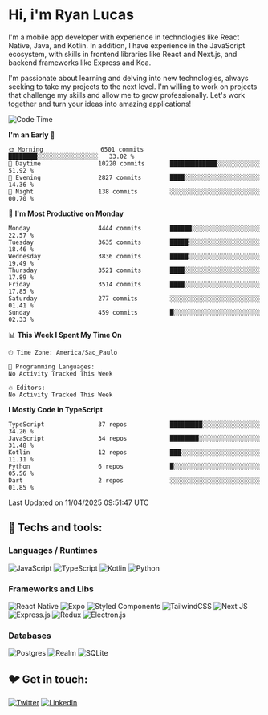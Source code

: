 # Hi, i'm Ryan Lucas

I'm a mobile app developer with experience in technologies like React Native, Java, and Kotlin.
In addition, I have experience in the JavaScript ecosystem, with skills in frontend libraries like React and Next.js, and backend frameworks like Express and Koa.

I'm passionate about learning and delving into new technologies, always seeking to take my projects to the next level. I'm willing to work on projects that challenge my skills and allow me to grow professionally. Let's work together and turn your ideas into amazing applications!


<!--START_SECTION:waka-->
![Code Time](http://img.shields.io/badge/Code%20Time-1%2C212%20hrs%2055%20mins-blue)

**I'm an Early 🐤** 

```text
🌞 Morning                6501 commits        ████████░░░░░░░░░░░░░░░░░   33.02 % 
🌆 Daytime                10220 commits       █████████████░░░░░░░░░░░░   51.92 % 
🌃 Evening                2827 commits        ████░░░░░░░░░░░░░░░░░░░░░   14.36 % 
🌙 Night                  138 commits         ░░░░░░░░░░░░░░░░░░░░░░░░░   00.70 % 
```
📅 **I'm Most Productive on Monday** 

```text
Monday                   4444 commits        ██████░░░░░░░░░░░░░░░░░░░   22.57 % 
Tuesday                  3635 commits        █████░░░░░░░░░░░░░░░░░░░░   18.46 % 
Wednesday                3836 commits        █████░░░░░░░░░░░░░░░░░░░░   19.49 % 
Thursday                 3521 commits        ████░░░░░░░░░░░░░░░░░░░░░   17.89 % 
Friday                   3514 commits        ████░░░░░░░░░░░░░░░░░░░░░   17.85 % 
Saturday                 277 commits         ░░░░░░░░░░░░░░░░░░░░░░░░░   01.41 % 
Sunday                   459 commits         █░░░░░░░░░░░░░░░░░░░░░░░░   02.33 % 
```


📊 **This Week I Spent My Time On** 

```text
🕑︎ Time Zone: America/Sao_Paulo

💬 Programming Languages: 
No Activity Tracked This Week

🔥 Editors: 
No Activity Tracked This Week
```

**I Mostly Code in TypeScript** 

```text
TypeScript               37 repos            █████████░░░░░░░░░░░░░░░░   34.26 % 
JavaScript               34 repos            ████████░░░░░░░░░░░░░░░░░   31.48 % 
Kotlin                   12 repos            ███░░░░░░░░░░░░░░░░░░░░░░   11.11 % 
Python                   6 repos             █░░░░░░░░░░░░░░░░░░░░░░░░   05.56 % 
Dart                     2 repos             ░░░░░░░░░░░░░░░░░░░░░░░░░   01.85 % 
```




 Last Updated on 11/04/2025 09:51:47 UTC
<!--END_SECTION:waka-->

## 🔧 Techs and tools: 

### Languages / Runtimes
![JavaScript](https://img.shields.io/badge/javascript-%23323330.svg?style=for-the-badge&logo=javascript&logoColor=%23F7DF1E)
![TypeScript](https://img.shields.io/badge/typescript-%23007ACC.svg?style=for-the-badge&logo=typescript&logoColor=white)
![Kotlin](https://img.shields.io/badge/kotlin-%230095D5.svg?style=for-the-badge&logo=kotlin&logoColor=white) ![Python](https://img.shields.io/badge/python-3670A0?style=for-the-badge&logo=python&logoColor=ffdd54)

### Frameworks and Libs
![React Native](https://img.shields.io/badge/react_native-%2320232a.svg?style=for-the-badge&logo=react&logoColor=%2361DAFB)
![Expo](https://img.shields.io/badge/expo-1C1E24?style=for-the-badge&logo=expo&logoColor=#D04A37)
![Styled Components](https://img.shields.io/badge/styled--components-DB7093?style=for-the-badge&logo=styled-components&logoColor=white)
![TailwindCSS](https://img.shields.io/badge/tailwindcss-%2338B2AC.svg?style=for-the-badge&logo=tailwind-css&logoColor=white)
![Next JS](https://img.shields.io/badge/Next-black?style=for-the-badge&logo=next.js&logoColor=white)
![Express.js](https://img.shields.io/badge/express.js-%23404d59.svg?style=for-the-badge&logo=express&logoColor=%2361DAFB)
![Redux](https://img.shields.io/badge/redux-%23593d88.svg?style=for-the-badge&logo=redux&logoColor=white)
![Electron.js](https://img.shields.io/badge/Electron-191970?style=for-the-badge&logo=Electron&logoColor=white)

### Databases
![Postgres](https://img.shields.io/badge/postgres-%23316192.svg?style=for-the-badge&logo=postgresql&logoColor=white)
![Realm](https://img.shields.io/badge/Realm-39477F?style=for-the-badge&logo=realm&logoColor=white)
![SQLite](https://img.shields.io/badge/sqlite-%2307405e.svg?style=for-the-badge&logo=sqlite&logoColor=white)

## 🐦 Get in touch:

[![Twitter](https://img.shields.io/badge/Twitter-%231DA1F2.svg?style=for-the-badge&logo=Twitter&logoColor=white)](https://twitter.com/ryangst_)
[![LinkedIn](https://img.shields.io/badge/linkedin-%230077B5.svg?style=for-the-badge&logo=linkedin&logoColor=white)](https://www.linkedin.com/in/ryan-lucas-machado/)
